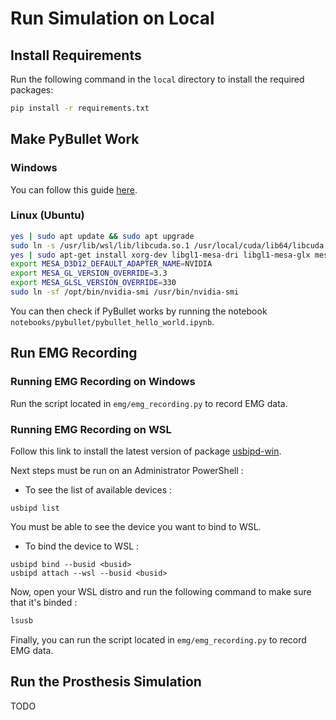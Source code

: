 # Run Simulation on Local

## Install Requirements

Run the following command in the `local` directory to install the required packages:

```bash
pip install -r requirements.txt
```

## Make PyBullet Work

### Windows

You can follow this guide [here](https://deepakjogi.medium.com/how-to-install-pybullet-physics-simulation-in-windows-e1f16baa26f6).

### Linux (Ubuntu)

```bash
yes | sudo apt update && sudo apt upgrade
sudo ln -s /usr/lib/wsl/lib/libcuda.so.1 /usr/local/cuda/lib64/libcuda.so
yes | sudo apt-get install xorg-dev libgl1-mesa-dri libgl1-mesa-glx mesa-utils libglu1-mesa-dev freeglut3-dev mesa-common-dev
export MESA_D3D12_DEFAULT_ADAPTER_NAME=NVIDIA
export MESA_GL_VERSION_OVERRIDE=3.3
export MESA_GLSL_VERSION_OVERRIDE=330
sudo ln -sf /opt/bin/nvidia-smi /usr/bin/nvidia-smi
```

You can then check if PyBullet works by running the notebook `notebooks/pybullet/pybullet_hello_world.ipynb`.

## Run EMG Recording

### Running EMG Recording on Windows

Run the script located in `emg/emg_recording.py` to record EMG data.

### Running EMG Recording on WSL

Follow this link to install the latest version of package [usbipd-win](https://github.com/dorssel/usbipd-win/releases).

Next steps must be run on an Administrator PowerShell :

- To see the list of available devices :

```pwsh
usbipd list
```

You must be able to see the device you want to bind to WSL.

- To bind the device to WSL :

```pwsh
usbipd bind --busid <busid>
usbipd attach --wsl --busid <busid>
```

Now, open your WSL distro and run the following command to make sure that it's binded :

```bash
lsusb
```

Finally, you can run the script located in `emg/emg_recording.py` to record EMG data.

## Run the Prosthesis Simulation

TODO